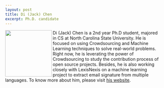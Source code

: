 ```yaml
---
layout: post
title: Di (Jack) Chen
excerpt: Ph.D. candidate
---
```


 
<img align=left width=150
src="http://dichen.me/images/Jack.jpg">
Di (Jack) Chen is a 2nd year Ph.D student, majored in CS at North Carolina State University. He is focused on using Crowdsourcing and Machine Learning techniques to solve real-world problems. Right now, he is leverating the power of Crowdsourcing to study the contribution process of open source projects. Besides, he is also working closely with LexisNexis on a machine learning project to extract email signature from multiple languages. To know more about him, please visit [his website](http://dichen.me/).

